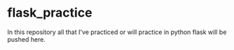 # flask_practice
In this repository all that I've practiced or will practice in python flask will be pushed here.

